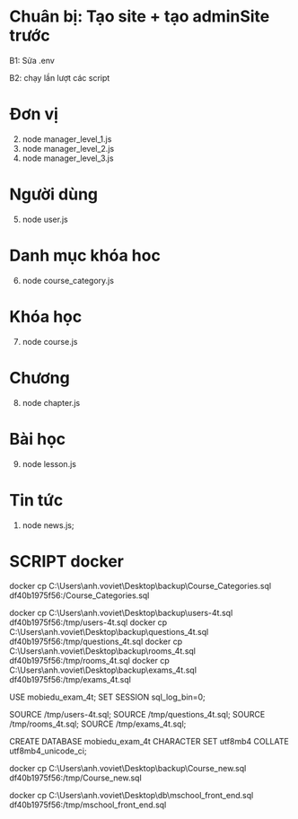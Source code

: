 # Chuân bị: Tạo site + tạo adminSite trước

B1: Sửa .env

B2: chạy lần lượt các script

# Đơn vị

2. node manager_level_1.js
3. node manager_level_2.js
4. node manager_level_3.js

# Người dùng

5. node user.js

# Danh mục khóa hoc

6. node course_category.js

# Khóa học

7. node course.js

# Chương

8. node chapter.js

# Bài học

9. node lesson.js

# Tin tức

1. node news.js;

# SCRIPT docker

docker cp C:\Users\anh.voviet\Desktop\backup\Course_Categories.sql df40b1975f56:/Course_Categories.sql

docker cp C:\Users\anh.voviet\Desktop\backup\users-4t.sql df40b1975f56:/tmp/users-4t.sql
docker cp C:\Users\anh.voviet\Desktop\backup\questions_4t.sql df40b1975f56:/tmp/questions_4t.sql
docker cp C:\Users\anh.voviet\Desktop\backup\rooms_4t.sql df40b1975f56:/tmp/rooms_4t.sql
docker cp C:\Users\anh.voviet\Desktop\backup\exams_4t.sql df40b1975f56:/tmp/exams_4t.sql

USE mobiedu_exam_4t;
SET SESSION sql_log_bin=0;

SOURCE /tmp/users-4t.sql;
SOURCE /tmp/questions_4t.sql;
SOURCE /tmp/rooms_4t.sql;
SOURCE /tmp/exams_4t.sql;

CREATE DATABASE mobiedu_exam_4t CHARACTER SET utf8mb4 COLLATE utf8mb4_unicode_ci;

docker cp C:\Users\anh.voviet\Desktop\backup\Course_new.sql df40b1975f56:/tmp/Course_new.sql

docker cp C:\Users\anh.voviet\Desktop\db\mschool_front_end.sql df40b1975f56:/tmp/mschool_front_end.sql
